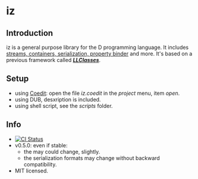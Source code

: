 iz
==

Introduction
------------
iz is a general purpose library for the D programming language. 
It includes [streams, containers, serialization, property binder](http://bbasile.github.io/iz/) and more.
It's based on a previous framework called [_**LLClasses**_](https://github.com/jsmdnq/LLClasses).

Setup
-----

- using [Coedit](https://github.com/BBasile/Coedit): open the file _iz.coedit_ in the _project_ menu, item _open_.
- using DUB, desxription is included.
- using shell script, see the _scripts_ folder.

Info
----
- [![CI Status](https://travis-ci.org/BBasile/iz.svg)](https://travis-ci.org/BBasile/iz)
- v0.5.0: even if stable:
    - the may could change, slightly.
    - the serialization formats may change without backward compatibility.
- MIT licensed.